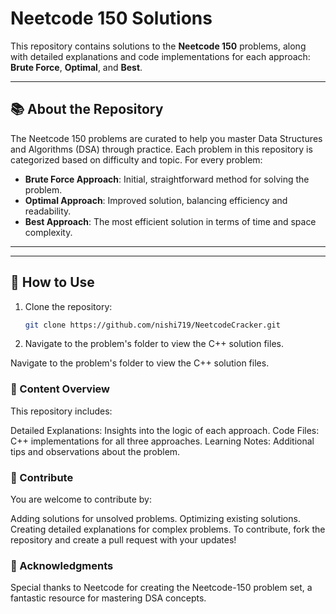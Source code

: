 # Neetcode 150 Solutions

This repository contains solutions to the **Neetcode 150** problems, along with detailed explanations and code implementations for each approach: **Brute Force**, **Optimal**, and **Best**.

---

## 📚 About the Repository
The Neetcode 150 problems are curated to help you master Data Structures and Algorithms (DSA) through practice. Each problem in this repository is categorized based on difficulty and topic. For every problem:
- **Brute Force Approach**: Initial, straightforward method for solving the problem.
- **Optimal Approach**: Improved solution, balancing efficiency and readability.
- **Best Approach**: The most efficient solution in terms of time and space complexity.

---


---

## 📘 How to Use
1. Clone the repository:
   ```bash
   git clone https://github.com/nishi719/NeetcodeCracker.git
2. Navigate to the problem's folder to view the C++ solution files.

Navigate to the problem's folder to view the C++ solution files.

### 📝 Content Overview
This repository includes:

Detailed Explanations: Insights into the logic of each approach.
Code Files: C++ implementations for all three approaches.
Learning Notes: Additional tips and observations about the problem.   

### 🚀 Contribute
You are welcome to contribute by:

Adding solutions for unsolved problems.
Optimizing existing solutions.
Creating detailed explanations for complex problems.
To contribute, fork the repository and create a pull request with your updates!
	

### 🤝 Acknowledgments
Special thanks to Neetcode for creating the Neetcode-150 problem set, a fantastic resource for mastering DSA concepts.

